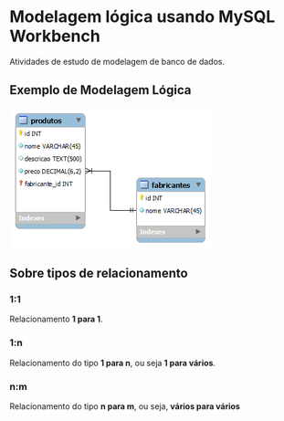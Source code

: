 # Modelagem lógica usando MySQL Workbench

Atividades de estudo de modelagem de banco de dados. 

## Exemplo de Modelagem Lógica

![Modelo lógico do sistema de Vendas](modelo-logico-vendas.png)
## Sobre tipos de relacionamento

### 1:1

Relacionamento **1 para 1**.

### 1:n

Relacionamento do tipo **1 para n**, ou seja **1 para vários**.

### n:m

Relacionamento do tipo **n para m**, ou seja, **vários  para vários**

